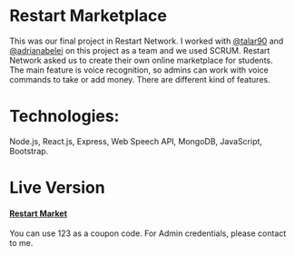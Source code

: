 # Restart Marketplace
This was our final project in Restart Network. I worked with <a href="https://github.com/talar90">@talar90</a>  and <a href="https://github.com/adrianabelei">@adrianabelei</a> on this project as a team and we used SCRUM. Restart Network asked us to create their own online marketplace for students. <br> The main feature is voice recognition, so admins can work with voice commands to take or add money. There are different kind of features.

# Technologies:
 Node.js, React.js, Express, Web Speech API, MongoDB, JavaScript, Bootstrap.

# Live Version

<h4> <a href="https://restart-market.firebaseapp.com">Restart Market</a> </h4>

<p>You can use 123 as a coupon code. For Admin credentials, please contact to me.</p>
 
